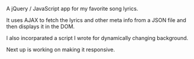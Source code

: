 A jQuery / JavaScript app for my favorite song lyrics.

It uses AJAX to fetch the lyrics and other meta info from a JSON file and then displays it in the DOM.

I also incorparated a script I wrote for dynamically changing background.

Next up is working on making it responsive.